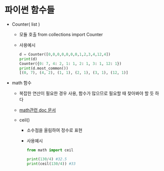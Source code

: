 # 파이썬 함수들



- Counter( list  )

  - 모듈 호출 from collections import Counter

  - 사용예시

    ```python
    d = Counter([0,0,0,0,0,0,0,1,2,3,4,12,4])
    print(d)
    Counter({0: 7, 4: 2, 1: 1, 2: 1, 3: 1, 12: 1})
    print(d.most_common())
    [(0, 7), (4, 2), (1, 1), (2, 1), (3, 1), (12, 1)]
    ```

- math 함수

  - 복잡한 연산이 필요한 경우 사용, 함수가 많으므로 필요할 때 찾아봐야 할 듯 하다

  - [math관련 doc 문서](https://docs.python.org/ko/3.7/library/math.html)

  - ceil()

    - 소수점을 올림하여 정수로 표현 

    - 사용예시

      ```python
      from math import ceil
      
      print(130/4) #32.5
      print(ceil(130/4)) #33
      ```

      